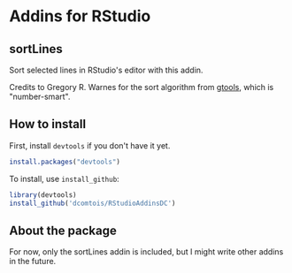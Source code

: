 # Addins for RStudio

## sortLines

Sort selected lines in RStudio's editor with this addin.

Credits to Gregory R. Warnes for the sort algorithm from [gtools](https://cran.r-project.org/web/packages/gtools/index.html), which is "number-smart".

## How to install

First, install `devtools` if you don't have it yet.
```r
install.packages("devtools")
```

To install, use `install_github`:
```r
library(devtools)
install_github('dcomtois/RStudioAddinsDC')
```
## About the package
For now, only the sortLines addin is included, but I might write other addins in the future.

